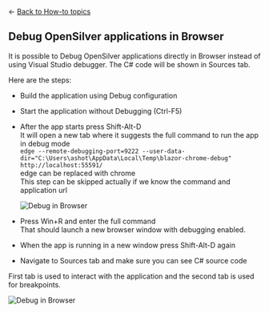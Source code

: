 ← [Back to How-to topics](/docs/9/93)

## Debug OpenSilver applications in Browser

It is possible to Debug OpenSilver applications directly in Browser instead of using Visual Studio debugger. The C# code will be shown in Sources tab.

Here are the steps:
- Build the application using Debug configuration
- Start the application without Debugging (Ctrl-F5)
- After the app starts press Shift-Alt-D\
  It will open a new tab where it suggests the full command to run the app in debug mode\
  ```edge --remote-debugging-port=9222 --user-data-dir="C:\Users\ashot\AppData\Local\Temp\blazor-chrome-debug" http://localhost:55591/```\
  edge can be replaced with chrome\
  This step can be skipped actually if we know the command and application url

  <img src="https://raw.githubusercontent.com/UserwareDocumentation/userware-docs/main/images/6c1d98655a154e74951e1de5b9487dd1.png" alt="Debug in Browser" /><br />


- Press Win+R and enter the full command\
  That should launch a new browser window with debugging enabled.
- When the app is running in a new window press Shift-Alt-D again
- Navigate to Sources tab and make sure you can see C# source code

First tab is used to interact with the application and the second tab is used for breakpoints.

<img src="https://raw.githubusercontent.com/UserwareDocumentation/userware-docs/main/images/8f54685878cf4569b47964a5f4cba6ab.png" alt="Debug in Browser" /><br />
